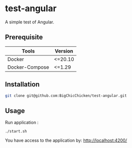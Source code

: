 # test-angular

A simple test of Angular.

## Prerequisite

| Tools          | Version |
|----------------|---------|
| Docker         | <=20.10 |
| Docker-Compose | <=1.29  |

## Installation

```bash
git clone git@github.com:BigChicChicken/test-angular.git
```

## Usage

Run application :
```batch
./start.sh
```

You have access to the application by:
[http://localhost:4200/](http://localhost:4200/)